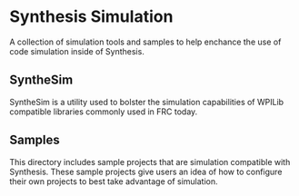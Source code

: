 # Synthesis Simulation

A collection of simulation tools and samples to help enchance the use of code simulation inside of Synthesis.

## SyntheSim

SyntheSim is a utility used to bolster the simulation capabilities of WPILib compatible libraries commonly used in FRC today.

## Samples

This directory includes sample projects that are simulation compatible with Synthesis. These sample projects give
users an idea of how to configure their own projects to best take advantage of simulation.
